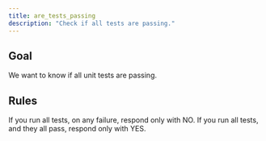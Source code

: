 ```yaml
---
title: are_tests_passing
description: "Check if all tests are passing."
---
```


## Goal

We want to know if all unit tests are passing.

## Rules

If you run all tests, on any failure, respond only with NO.
If you run all tests, and they all pass, respond only with YES.
